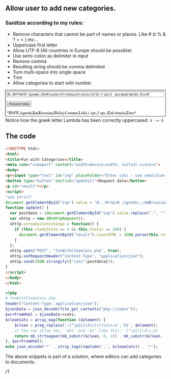 ## Allow user to add new categories. 
### Sanitize according to my rules:

* Remove characters that cannot be part of names or places. Like # ¤ % & ? = < ] etc...
* Uppercase first letter
* Allow UTF-8 (All countries in Europe should be possible)
* Use semi-colon as delimiter in input
* Remove comma
* Resulting string should be comma delimited
* Turn multi-space into single space
* Trim
* Allow categories to start with number

![From dirty to clean](https://github.com/ThorkilG12/HTML-and-PHP/blob/master/Fun%20with%20Clean%20Categories/p1.jpg "From Dirty to Clean and Delimited")
Notice how the greek letter Lambda has been correctly uppercased. `λ -> Λ`

## The code
```html
<!DOCTYPE html>
<html>
<title>Fun with Categories</title>
<meta name="viewport" content="width=device-width, initial-scale=1">
<body>
<p><input type="text" id="inp" placeholder="Enter cats - use semicolon as delimiter" size="100"></p>
<button type="button" onclick="update()">Request data</button>
<p id="result"></p>
<script>
"use strict"
document.getElementById("inp").value = "B:,.M¤%&/W ;λgreek;;;бжЖrussian;H<>ell\oj;com,m()/a; Łó*dź ;1 spc;3   spc;æøå danish ;Euro€ "
function update() {
  var postdata = (document.getElementById("inp").value.replace(",", "").split(';').filter(Boolean)).map(s => s.trim());
  var xhttp = new XMLHttpRequest();
  xhttp.onreadystatechange = function() {
    if (this.readyState == 4 && this.status == 200) {
      document.getElementById("result").innerHTML = JSON.parse(this.responseText);
    }
  };
  xhttp.open("POST", "funWithCleanCats.php", true);
  xhttp.setRequestHeader("Content-Type", "application/json"); 
  xhttp.send(JSON.stringify({"cats":postdata}));
}
</script>
</body>
</html>
```
```php
<?php
# funWithCleanCats.php
header("Content-Type: application/json"); 
$jsonData = json_decode(file_get_contents("php://input"));
$arrFromHtml = $jsonData->cats;
$cleanCats = array_map(function ($element) { 
	$clean = preg_replace('~[^\p{L}\d\s]+|(\s)+~u','$1', $element);
	// You can allow tex. 'dot' and 'at' like this:  [^\p{L}\d\s.@]
	return mb_strtoupper(mb_substr($clean, 0, 1)) . mb_substr($clean, 1);
}, $arrFromHtml);
echo json_encode('*' . strip_tags(implode(',', $cleanCats)) . '*');
```
The above snippets is part of a solution, where editors can add categories to documents.

/T
